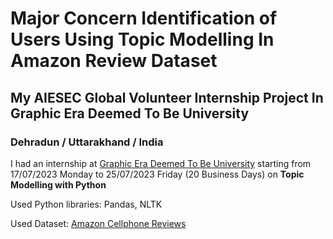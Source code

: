 # Major Concern Identification of Users Using Topic Modelling In Amazon Review Dataset

## My AIESEC Global Volunteer Internship Project In Graphic Era Deemed To Be University

### Dehradun / Uttarakhand / India

I had an internship at [Graphic Era Deemed To Be University](https://geu.ac.in/) starting from 17/07/2023 Monday to 25/07/2023 Friday (20 Business Days) on **Topic Modelling with Python**

Used Python libraries: Pandas, NLTK

Used Dataset: [Amazon Cellphone Reviews](https://www.kaggle.com/datasets/grikomsn/amazon-cell-phones-reviews)

